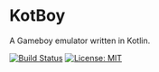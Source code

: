# KotBoy

A Gameboy emulator written in Kotlin.

[![Build Status](https://travis-ci.org/campoe/KotBoy.svg?branch=master)](https://travis-ci.org/campoe/KotBoy)
[![License: MIT](https://img.shields.io/badge/License-MIT-yellow.svg)](https://opensource.org/licenses/MIT)
